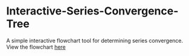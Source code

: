 # Interactive-Series-Convergence-Tree
A simple interactive flowchart tool for determining series convergence.
View the flowchart [here](http://mazohu.github.io/Interactive-Series-Convergence-Tree)
